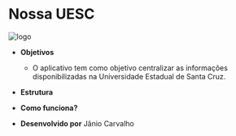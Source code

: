 ﻿# Nossa UESC

![logo](https://lh3.googleusercontent.com/2TRmmb4-DVItkw8UCTLJDR1K6aWpGx-WgVHrbLgb05SiBi6_NTSHerVezviWjwr3S7E)

* **Objetivos**
  * O aplicativo tem como objetivo centralizar as informações disponibilizadas na Universidade Estadual de Santa Cruz. 
  
* **Estrutura**


* **Como funciona?**



* **Desenvolvido por** Jânio Carvalho

